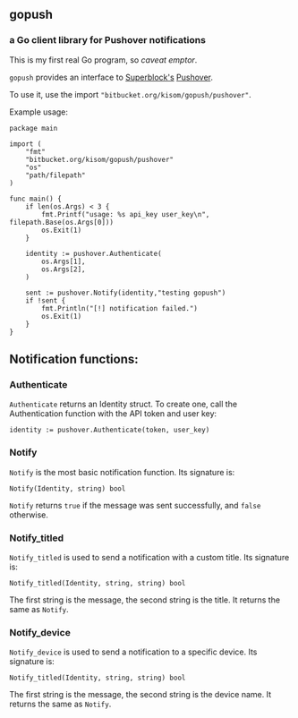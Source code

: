 ## gopush
### a Go client library for Pushover notifications

This is my first real Go program, so *caveat emptor*.

`gopush` provides an interface to [Superblock's](https://superblock.net)
[Pushover](https://pushover.net).

To use it, use the import `"bitbucket.org/kisom/gopush/pushover"`.

Example usage:

    package main
    
    import (
    	"fmt"
    	"bitbucket.org/kisom/gopush/pushover"
    	"os"
    	"path/filepath"
    )
    
    func main() {
    	if len(os.Args) < 3 {
    		fmt.Printf("usage: %s api_key user_key\n", filepath.Base(os.Args[0]))
    		os.Exit(1)
    	}
    
    	identity := pushover.Authenticate(
    		os.Args[1],
    		os.Args[2],
    	)
    
    	sent := pushover.Notify(identity,"testing gopush")
    	if !sent {
    		fmt.Println("[!] notification failed.")
    		os.Exit(1)
    	}
    }
    
## Notification functions:

### Authenticate
`Authenticate` returns an Identity struct. To create one, call the Authentication
function with the API token and user key:

    identity := pushover.Authenticate(token, user_key)

### Notify
`Notify` is the most basic notification function. Its signature is:
    
    Notify(Identity, string) bool

`Notify` returns `true` if the message was sent successfully, and `false`
otherwise.

### Notify\_titled
`Notify_titled` is used to send a notification with a custom title. Its 
signature is:

    Notify_titled(Identity, string, string) bool

The first string is the message, the second string is the title. It returns the
same as `Notify`.

### Notify\_device
`Notify_device` is used to send a notification to a specific device. Its 
signature is:

    Notify_titled(Identity, string, string) bool

The first string is the message, the second string is the device name. It returns
the same as `Notify`.
